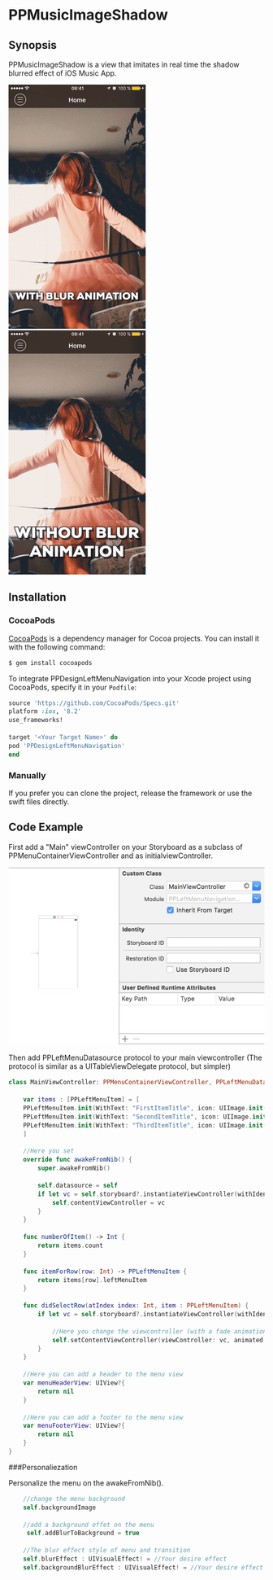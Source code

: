 # PPMusicImageShadow

## Synopsis

PPMusicImageShadow is a view that imitates in real time the shadow blurred effect of iOS Music App.

![alt tag](https://github.com/PierrePerrin/PPDesignLeftMenuNavigation/blob/master/Screens/RX0Ntmg15oKo8.gif)
![alt tag](https://github.com/PierrePerrin/PPDesignLeftMenuNavigation/blob/master/Screens/hsGfPRX6aHwYM.gif)

## Installation

### CocoaPods

[CocoaPods](http://cocoapods.org) is a dependency manager for Cocoa projects. You can install it with the following command:

```bash
$ gem install cocoapods
```
To integrate PPDesignLeftMenuNavigation into your Xcode project using CocoaPods, specify it in your `Podfile`:

```ruby
source 'https://github.com/CocoaPods/Specs.git'
platform :ios, '8.2'
use_frameworks!

target '<Your Target Name>' do
pod 'PPDesignLeftMenuNavigation'
end
```
### Manually

If you prefer  you can clone the project, release the framework or use the swift files directly.

## Code Example


First add a "Main" viewController on your Storyboard as a subclass of PPMenuContainerViewController and as initialviewController. 

![alt tag](https://github.com/PierrePerrin/PPDesignLeftMenuNavigation/blob/master/Screens/Storyboard.jpg)

Then add PPLeftMenuDatasource protocol to your main viewcontroller (The protocol is similar as a UITableViewDelegate protocol, but simpler)

```swift
class MainViewController: PPMenuContainerViewController, PPLeftMenuDatasource {

    var items : [PPLeftMenuItem] = [
    PPLeftMenuItem.init(WithText: "FirstItemTitle", icon: UIImage.init(named: "FirstIcon")),
    PPLeftMenuItem.init(WithText: "SecondItemTitle", icon: UIImage.init(named: "SecondIcon")),
    PPLeftMenuItem.init(WithText: "ThirdItemTitle", icon: UIImage.init(named: "ThirdIcon"))
    ]

    //Here you set 
    override func awakeFromNib() {
        super.awakeFromNib()

        self.datasource = self
        if let vc = self.storyboard?.instantiateViewController(withIdentifier: "YourViewControllerIdentifierForYourFirstItem"){
            self.contentViewController = vc
        }
    }

    func numberOfItem() -> Int {
        return items.count
    }

    func itemForRow(row: Int) -> PPLeftMenuItem {
        return items[row].leftMenuItem
    }

    func didSelectRow(atIndex index: Int, item : PPLeftMenuItem) {
        if let vc = self.storyboard?.instantiateViewController(withIdentifier: "viewControllerForSelectedRow"){

            //Here you change the viewcontroller (with a fade animation or a blur transition)
            self.setContentViewController(viewController: vc, animated: true,blurTransition: true)
        }
    }

    //Here you can add a header to the menu view
    var menuHeaderView: UIView?{
        return nil
    }

    //Here you can add a footer to the menu view
    var menuFooterView: UIView?{
        return nil
    }
}
```

###Personaliezation

Personalize the menu on the awakeFromNib().
```swift
    //change the menu background
    self.backgroundImage 

    //add a background effet on the menu
     self.addBlurToBackground = true
    
    //The blur effect style of menu and transition
    self.blurEffect : UIVisualEffect! = //Your desire effect
    self.backgroundBlurEffect : UIVisualEffect! = //Your desire effect


```
